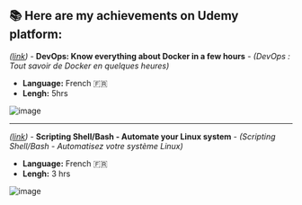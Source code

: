 ## 📚 Here are my achievements on Udemy platform:

_([link](https://www.udemy.com/certificate/UC-3ece8739-74b5-4b7c-a104-a5b5a5a5f16c/))_ - **DevOps: Know everything about Docker in a few hours** - _(DevOps : Tout savoir de Docker en quelques heures)_

- **Language:** French 🇫🇷
- **Lengh:** 5hrs

![image](https://user-images.githubusercontent.com/60783263/155205021-1f61a48f-8115-4b46-ae13-8a1326ad5c3e.png)

---

_([link](https://www.udemy.com/certificate/UC-d4250382-5c92-43a5-9ac0-137a54d8b9c1/))_ - **Scripting Shell/Bash - Automate your Linux system** - _(Scripting Shell/Bash - Automatisez votre système Linux)_

- **Language:** French 🇫🇷
- **Lengh:** 3 hrs

![image](https://user-images.githubusercontent.com/60783263/155305414-98acdf7c-7524-4333-9c81-17e7d13575d7.png)
